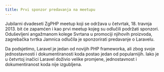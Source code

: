 ```yaml
---
title: Prvi sponzor predavanja na meetupu
---
```


Jubilarni dvadeseti ZgPHP meetup koji se održava u četvrtak, 18. travnja 2013.
bit će zapamćen i kao prvi meetup kojeg su odlučili podržati sponzori.
Oduševljeni angažmanom kolege Svrtana u promociji njihovih proizvoda, zagrebačka
tvrtka Jamnica odlučila je sponzorirati predavanje o Laravelu.

Da podsjetimo, Laravel je jedan od novijih PHP frameworka, ali zbog svoje
jednostavnosti i dokumentiranosti koda postao jedan od popularnijih. Iako je u
četvrtoj inačici Laravel doživio velike promjene, jednostavnost i
dokumentiranost koda nije izgubljena.
